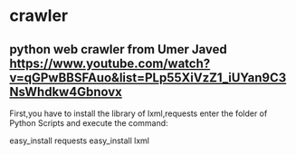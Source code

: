 # crawler
python web crawler
from Umer Javed https://www.youtube.com/watch?v=qGPwBBSFAuo&list=PLp55XiVzZ1_iUYan9C3NsWhdkw4Gbnovx
---------------------------
First,you have to install the library of lxml,requests
enter the folder of Python Scripts and execute the command:

easy_install requests
easy_install lxml
